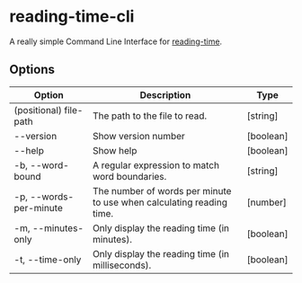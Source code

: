 # reading-time-cli

A really simple Command Line Interface for [reading-time](https://www.npmjs.com/package/reading-time).

## Options

| Option                 | Description                                                          | Type      |
| ---------------------- | -------------------------------------------------------------------- | --------- |
| (positional) file-path | The path to the file to read.                                        | [string]  |
| --version              | Show version number                                                  | [boolean] |
| --help                 | Show help                                                            | [boolean] |
| -b, --word-bound       | A regular expression to match word boundaries.                       | [string]  |
| -p, --words-per-minute | The number of words per minute to use when calculating reading time. | [number]  |
| -m, --minutes-only     | Only display the reading time (in minutes).                          | [boolean] |
| -t, --time-only        | Only display the reading time (in milliseconds).                     | [boolean] |
